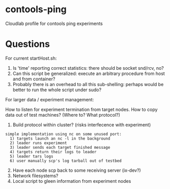 # contools-ping

Cloudlab profile for contools ping experiments

# Questions

For current startHost.sh:
  1) Is 'time' reporting correct statistics: there should be socket snd/rcv, no?
  2) Can this script be generalized: execute an arbitrary procedure from
      host and from container?
  3) Probably there is an overhead to all this sub-shelling:
     perhaps would be better to run the whole script under sudo?


For larger data / experiment management:

How to listen for experiment termination from target nodes.
How to copy data out of test machines? (Where to? What protocol?)

  1) Build protocol within cluster? (risks interfecence with experiment)

    simple implementation using nc on some unused port:
      1) targets launch an nc -l in the background
      2) leader runs experiment
      3) leader sends each target finished message
      4) targets return their logs to leader
      5) leader tars logs
      6) user manually scp's log tarball out of testbed

  2) Have each node scp back to some receiving server (ix-dev?)
  3) Network filesystems?
  4) Local script to gleen information from experiment nodes


